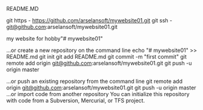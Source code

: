 README.MD

git https - https://github.com/arselansoft/mywebsite01.git
git ssh - git@github.com:arselansoft/mywebsite01.git

my website for hobby"# mywebsite01" 

…or create a new repository on the command line
echo "# mywebsite01" >> README.md
git init
git add README.md
git commit -m "first commit"
git remote add origin git@github.com:arselansoft/mywebsite01.git
git push -u origin master

…or push an existing repository from the command line
git remote add origin git@github.com:arselansoft/mywebsite01.git
git push -u origin master
…or import code from another repository
You can initialize this repository with code from a Subversion, Mercurial, or TFS project.